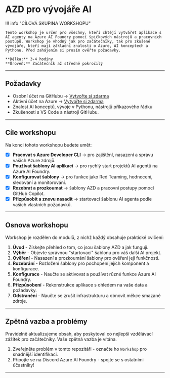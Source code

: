 <!--
CO_OP_TRANSLATOR_METADATA:
{
  "original_hash": "e3a6c07efed58baba33b43c69174aef8",
  "translation_date": "2025-09-25T02:18:33+00:00",
  "source_file": "workshop/docs/instructions/0-Introduction.md",
  "language_code": "cs"
}
-->
# AZD pro vývojáře AI

!!! info "CÍLOVÁ SKUPINA WORKSHOPU"
   
    Tento workshop je určen pro všechny, kteří chtějí vytvářet aplikace s AI agenty na Azure AI Foundry pomocí špičkových nástrojů a pracovních postupů. Workshop je vhodný jak pro začátečníky, tak pro zkušené vývojáře, kteří mají základní znalosti o Azure, AI konceptech a Pythonu. Před zahájením si prosím ověřte požadavky.

    **Délka:** 3-4 hodiny  
    **Úroveň:** Začátečník až středně pokročilý  

---


## Požadavky

- Osobní účet na GitHubu → [Vytvořte si zdarma](https://github.com/signup)
- Aktivní účet na Azure → [Vytvořte si zdarma](https://aka.ms/free)
- Znalost AI konceptů, vývoje v Pythonu, nástrojů příkazového řádku
- Zkušenosti s VS Code a nástroji GitHubu.

---

## Cíle workshopu

Na konci tohoto workshopu budete umět:

- [X] **Pracovat s Azure Developer CLI** → pro zajištění, nasazení a správu vašich Azure zdrojů.
- [X] **Používat šablony AI aplikací** → pro rychlý start projektů AI agentů na Azure AI Foundry.
- [X] **Konfigurovat šablony** → pro funkce jako Red Teaming, hodnocení, sledování a monitorování.
- [X] **Rozebrat a prozkoumat** → šablony AZD a pracovní postupy pomocí GitHub Copilot.
- [X] **Přizpůsobit a znovu nasadit** → startovací šablonu AI agenta podle vašich vlastních požadavků.

---

## Osnova workshopu

Workshop je rozdělen do modulů, z nichž každý obsahuje praktické cvičení:

1. **Úvod** - Získejte přehled o tom, co jsou šablony AZD a jak fungují.
1. **Výběr** - Objevte správnou "startovací" šablonu pro váš další AI projekt.
1. **Ověření** - Nasazení a prozkoumání šablony pro ověření její funkčnosti.
1. **Rozebrání** - Rozložení šablony pro pochopení jejích komponent a konfigurace.
1. **Konfigurace** - Naučte se aktivovat a používat různé funkce Azure AI Foundry.
1. **Přizpůsobení** - Rekonstrukce aplikace s ohledem na vaše data a požadavky.
1. **Odstranění** - Naučte se zrušit infrastrukturu a obnovit měkce smazané zdroje.

---

## Zpětná vazba a problémy

Pravidelně aktualizujeme obsah, aby poskytoval co nejlepší vzdělávací zážitek pro začátečníky. Vaše zpětná vazba je vítána.

1. Zveřejněte problém v tomto repozitáři - označte ho `Workshop` pro snadnější identifikaci.
1. Připojte se na Discord Azure AI Foundry - spojte se s ostatními účastníky!

---


